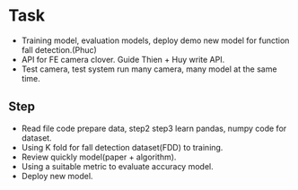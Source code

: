 # Task
+ Training model, evaluation models, deploy demo new model for function fall detection.(Phuc)
+ API for FE camera clover. Guide Thien + Huy write API.
+ Test camera, test system run many camera, many model at the same time.
## Step
+ Read file code prepare data, step2 step3 learn pandas, numpy code for dataset.
+ Using K fold for fall detection dataset(FDD) to training.
+ Review quickly model(paper + algorithm).
+ Using a suitable metric to evaluate accuracy model.
+ Deploy new model.